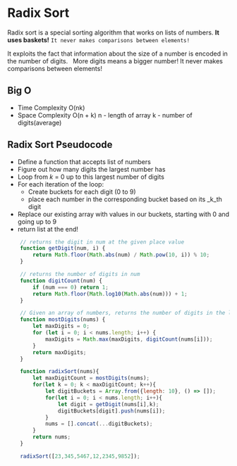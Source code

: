 # Radix Sort

Radix sort is a special sorting algorithm that works on lists of numbers.
**It uses baskets!**
`It never makes comparisons between elements!`

It exploits the fact that information about the size of a number is encoded in the number of digits.  
More digits means a bigger number!
It never makes comparisons between elements!


## Big O
- Time Complexity O(nk)
- Space Complexity O(n + k)
    n - length of array
    k - number of digits(average)



## Radix Sort Pseudocode
-   Define a function that accepts list of numbers
-   Figure out how many digits the largest number has
-   Loop from _k_ = 0 up to this largest number of digits
-   For each iteration of the loop:
	-   Create buckets for each digit (0 to 9)
	-   place each number in the corresponding bucket based on its _k_th digit
-   Replace our existing array with values in our buckets, starting with 0 and going up to 9
-   return list at the end!

```js
    // returns the digit in num at the given place value
    function getDigit(num, i) {
        return Math.floor(Math.abs(num) / Math.pow(10, i)) % 10;
    }

    // returns the number of digits in num
    function digitCount(num) {
        if (num === 0) return 1;
        return Math.floor(Math.log10(Math.abs(num))) + 1;
    }

    // Given an array of numbers, returns the number of digits in the largest numbers in the list
    function mostDigits(nums) {
        let maxDigits = 0;
        for (let i = 0; i < nums.length; i++) {
            maxDigits = Math.max(maxDigits, digitCount(nums[i]));
        }
        return maxDigits;
    }

    function radixSort(nums){
        let maxDigitCount = mostDigits(nums);
        for(let k = 0; k < maxDigitCount; k++){
            let digitBuckets = Array.from({length: 10}, () => []);
            for(let i = 0; i < nums.length; i++){
                let digit = getDigit(nums[i],k);
                digitBuckets[digit].push(nums[i]);
            }
            nums = [].concat(...digitBuckets);
        }
        return nums;
    }

    radixSort([23,345,5467,12,2345,9852]);
```
